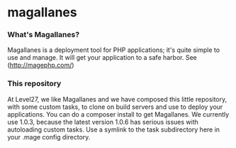 # magallanes

### What's Magallanes? ###
 Magallanes is a deployment tool for PHP applications; it's quite simple to use and manage.
 It will get your application to a safe harbor.
 See  (http://magephp.com/)

### This repository ###
At Level27, we like Magallanes and we have composed this little repository, with some custom tasks, to clone on
build servers and use to deploy your applications.
You can do a composer install to get Magallanes. We currently use 1.0.3, because the latest version 1.0.6 has serious
issues with autoloading custom tasks. Use a symlink to the task subdirectory here in your .mage config directory.